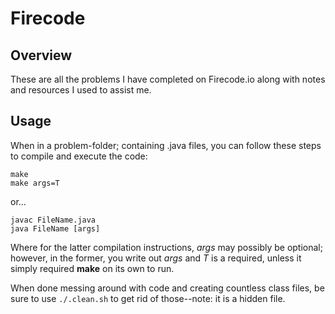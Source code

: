 # Firecode

Overview
---
These are all the problems I have completed on Firecode.io along with notes and 
resources I used to assist me.

Usage
---
When in a problem-folder; containing .java files, you can follow these steps to 
compile and execute the code:
```
make
make args=T
```
or...
```
javac FileName.java
java FileName [args]
```
Where for the latter compilation instructions, _args_ may possibly be optional; 
however, in the former, you write out _args_ and _T_ is a required, unless it 
simply required __make__ on its own to run. 

When done messing around with code and creating countless class files, be sure 
to use `./.clean.sh` to get rid of those--note: it is a hidden file.
